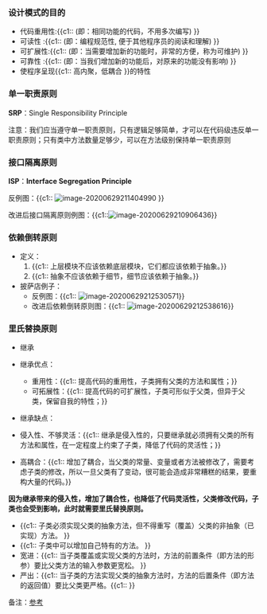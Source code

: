 ### 设计模式的目的 [	](designpattern_20200629095419184)

- 代码重用性:{{c1::  (即：相同功能的代码，不用多次编写)  }}
- 可读性 :{{c1:: (即：编程规范性, 便于其他程序员的阅读和理解) }}
- 可扩展性:{{c1::  (即：当需要增加新的功能时，非常的方便，称为可维护) }}
- 可靠性 :{{c1:: (即：当我们增加新的功能后，对原来的功能没有影响) }}
- 使程序呈现{{c1:: 高内聚，低耦合 }}的特性 

### 单一职责原则 [	](designpattern_20200629095419186)

**SRP**：Single Responsibility Principle

注意：我们应当遵守单一职责原则，只有逻辑足够简单，才可以在代码级违反单一职责原则；只有类中方法数量足够少，可以在方法级别保持单一职责原则

### 接口隔离原则 [	](designpattern_20200629095419187)

**ISP**：**Interface  Segregation Principle**

反例图：{{c1:: ![image-20200629211404990](https://gitee.com/xieyun714/nodeimage/raw/master/img/image-20200629211404990.png) }}

改进后接口隔离原则例图：{{c1::![image-20200629210906436](https://gitee.com/xieyun714/nodeimage/raw/master/img/image-20200629210906436.png)}}

### 依赖倒转原则 [	](designpattern_20200629095419189)

+ 定义：
    1. {{c1:: 上层模块不应该依赖底层模块，它们都应该依赖于抽象。}}
    2. {{c1:: 抽象不应该依赖于细节，细节应该依赖于抽象。}}
+ 披萨店例子：
    + 反例图：{{c1:: ![image-20200629212530571](https://gitee.com/xieyun714/nodeimage/raw/master/img/image-20200629212530571.png)}}
    + 改进后依赖倒转原则图：{{c1:: ![image-20200629212538616](https://gitee.com/xieyun714/nodeimage/raw/master/img/image-20200629212538616.png)}}



### 里氏替换原则 [	](designpattern_20200629095419191)

- 继承

- 继承优点：
  - 重用性：{{c1:: 提高代码的重用性，子类拥有父类的方法和属性；}}
  - 可拓展性：{{c1:: 提高代码的可扩展性，子类可形似于父类，但异于父类，保留自我的特性；}}

- 继承缺点：
- 侵入性、不够灵活：{{c1:: 继承是侵入性的，只要继承就必须拥有父类的所有方法和属性，在一定程度上约束了子类，降低了代码的灵活性；}}
- 高耦合：{{c1:: 增加了耦合，当父类的常量、变量或者方法被修改了，需要考虑子类的修改，所以一旦父类有了变动，很可能会造成非常糟糕的结果，要重构大量的代码。}}

**因为继承带来的侵入性，增加了耦合性，也降低了代码灵活性，父类修改代码，子类也会受到影响，此时就需要里氏替换原则。**

- {{c1:: 子类必须实现父类的抽象方法，但不得重写（覆盖）父类的非抽象（已实现）方法。 }}
- {{c1:: 子类中可以增加自己特有的方法。 }}
- 宽进：{{c1:: 当子类覆盖或实现父类的方法时，方法的前置条件（即方法的形参）要比父类方法的输入参数更宽松。 }}
- 严出：{{c1:: 当子类的方法实现父类的抽象方法时，方法的后置条件（即方法的返回值）要比父类更严格。{{c1::  }}

备注：[参考](https://www.cnblogs.com/o-andy-o/p/10315188.html)